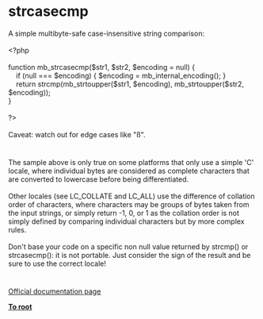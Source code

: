 # strcasecmp




<div class="phpcode"><span class="html">
A simple multibyte-safe case-insensitive string comparison:<br><br><span class="default">&lt;?php<br><br></span><span class="keyword">function </span><span class="default">mb_strcasecmp</span><span class="keyword">(</span><span class="default">$str1</span><span class="keyword">, </span><span class="default">$str2</span><span class="keyword">, </span><span class="default">$encoding </span><span class="keyword">= </span><span class="default">null</span><span class="keyword">) {<br>&#xA0; &#xA0; if (</span><span class="default">null </span><span class="keyword">=== </span><span class="default">$encoding</span><span class="keyword">) { </span><span class="default">$encoding </span><span class="keyword">= </span><span class="default">mb_internal_encoding</span><span class="keyword">(); }<br>&#xA0; &#xA0; return </span><span class="default">strcmp</span><span class="keyword">(</span><span class="default">mb_strtoupper</span><span class="keyword">(</span><span class="default">$str1</span><span class="keyword">, </span><span class="default">$encoding</span><span class="keyword">), </span><span class="default">mb_strtoupper</span><span class="keyword">(</span><span class="default">$str2</span><span class="keyword">, </span><span class="default">$encoding</span><span class="keyword">));<br>}<br><br></span><span class="default">?&gt;<br></span><br>Caveat: watch out for edge cases like &quot;&#xDF;&quot;.</span>
</div>
  

#


<div class="phpcode"><span class="html">
The sample above is only true on some platforms that only use a simple &apos;C&apos; locale, where individual bytes are considered as complete characters that are converted to lowercase before being differentiated.<br><br>Other locales (see LC_COLLATE and LC_ALL) use the difference of collation order of characters, where characters may be groups of bytes taken from the input strings, or simply return -1, 0, or 1 as the collation order is not simply defined by comparing individual characters but by more complex rules.<br><br>Don&apos;t base your code on a specific non null value returned by strcmp() or strcasecmp(): it is not portable. Just consider the sign of the result and be sure to use the correct locale!</span>
</div>
  

#

[Official documentation page](https://www.php.net/manual/en/function.strcasecmp.php)

**[To root](/README.md)**